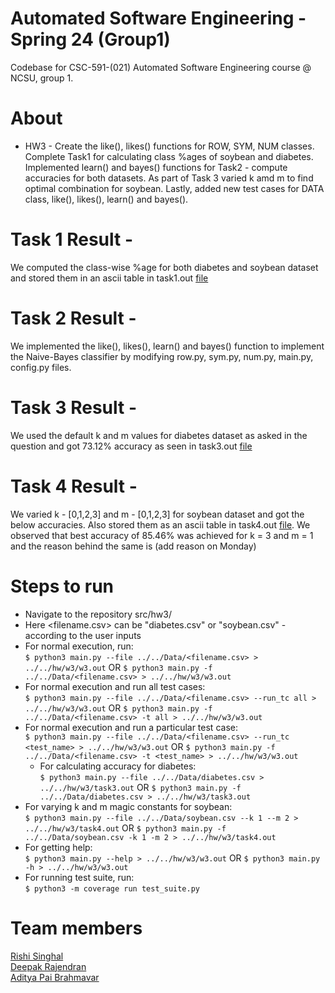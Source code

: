 # Automated Software Engineering - Spring 24 (Group1)
Codebase for CSC-591-(021) Automated Software Engineering course @ NCSU, group 1.

# About
* HW3 - Create the like(), likes() functions for ROW, SYM, NUM classes. Complete Task1 for calculating class %ages of soybean and diabetes. Implemented learn() and bayes() functions for Task2 - compute accuracies for both datasets. As part of Task 3 varied k amd m to find optimal combination for soybean. Lastly, added new test cases for DATA class, like(), likes(), learn() and bayes().<br/>

# Task 1 Result -
We computed the class-wise %age for both diabetes and soybean dataset and stored them in an ascii table in task1.out [file](https://github.com/adipai/ase24/blob/main/hw/w3/task1.out)

# Task 2 Result - 
We implemented the like(), likes(), learn() and bayes() function to implement the Naive-Bayes classifier by modifying row.py, sym.py, num.py, main.py, config.py files.

# Task 3 Result -
We used the default k and m values for diabetes dataset as asked in the question and got 73.12% accuracy as seen in task3.out [file](https://github.com/adipai/ase24/blob/main/hw/w3/task3.out)

# Task 4 Result -
We varied k - [0,1,2,3] and m - [0,1,2,3] for soybean dataset and got the below accuracies. Also stored them as an ascii table in task4.out [file](https://github.com/adipai/ase24/blob/main/hw/w3/task4.out). We observed that best accuracy of 85.46% was achieved for k = 3 and m = 1 and the reason behind the same is (add reason on Monday)

# Steps to run
* Navigate to the repository src/hw3/ <br/>
* Here <filename.csv> can be "diabetes.csv" or "soybean.csv" - according to the user inputs <br/>
* For normal execution, run: <br/>
  `$ python3 main.py --file ../../Data/<filename.csv> > ../../hw/w3/w3.out` OR `$ python3 main.py -f ../../Data/<filename.csv> > ../../hw/w3/w3.out`
* For normal execution and run all test cases: <br/>
  `$ python3 main.py --file ../../Data/<filename.csv> --run_tc all > ../../hw/w3/w3.out` OR `$ python3 main.py -f ../../Data/<filename.csv> -t all > ../../hw/w3/w3.out`
* For normal execution and run a particular test case: <br/>
  `$ python3 main.py --file ../../Data/<filename.csv> --run_tc <test_name> > ../../hw/w3/w3.out` OR `$ python3 main.py -f ../../Data/<filename.csv> -t <test_name> > ../../hw/w3/w3.out`
  * For calculating accuracy for diabetes: <br/>
    `$ python3 main.py --file ../../Data/diabetes.csv > ../../hw/w3/task3.out` OR `$ python3 main.py -f ../../Data/diabetes.csv > ../../hw/w3/task3.out`
* For varying k and m magic constants for soybean: <br/>
    `$ python3 main.py --file ../../Data/soybean.csv --k 1 --m 2 > ../../hw/w3/task4.out` OR `$ python3 main.py -f ../../Data/soybean.csv -k 1 -m 2 > ../../hw/w3/task4.out`
* For getting help: <br/>
  `$ python3 main.py --help > ../../hw/w3/w3.out` OR `$ python3 main.py -h > ../../hw/w3/w3.out`
* For running test suite, run:<br/>
  `$ python3 -m coverage run test_suite.py`

# Team members
[Rishi Singhal](https://www.linkedin.com/in/rishi-singhal1101/)<br/>
[Deepak Rajendran](https://www.linkedin.com/in/deepr41)<br/>
[Aditya Pai Brahmavar](https://www.linkedin.com/in/adityapai16/)<br/>
